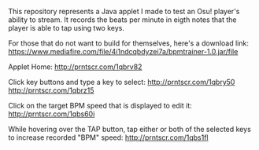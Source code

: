 This repository represents a Java applet I made to test an Osu! player's ability to stream. 
It records the beats per minute in eigth notes that the player is able to tap using two keys.

For those that do not want to build for themselves, here's a download link: 
https://www.mediafire.com/file/4i1ndcqbdyzei7a/bpmtrainer-1.0.jar/file

Applet Home: 
http://prntscr.com/1qbrv82

Click key buttons and type a key to select: 
http://prntscr.com/1qbry50
http://prntscr.com/1qbrz15

Click on the target BPM speed that is displayed to edit it:
http://prntscr.com/1qbs60i

While hovering over the TAP button, tap either or both of the selected keys to increase recorded "BPM" speed:
http://prntscr.com/1qbs1fl
